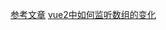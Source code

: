 [参考文章](http://blog.itpub.net/69923331/viewspace-2698719/)
[vue2中如何监听数组的变化](https://www.cnblogs.com/ming1025/p/13082822.html)